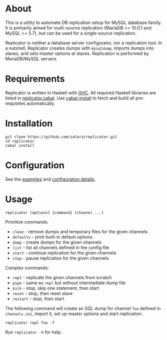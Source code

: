 About
=====
This is a utility to automate DB replication setup for
MySQL database family. It is primarily aimed for multi-source
replication (MariaDB >= 10.0.1 and MySQL >= 5.7),
but can be used for a single-source replication.

Replicator is neither a database server configurator,
nor a replication tool. In a nutshell, Replicator
creates dumps with `mysqldump`, imports dumps into
slaves, and sets master options at slaves. Replication
is performed by MariaDB/MySQL servers.

Requirements
============
Replicator is written in Haskell with [GHC](http://www.haskell.org/ghc/).
All required Haskell libraries are listed in [replicator.cabal](replicator.cabal).
Use [cabal-install](http://www.haskell.org/haskellwiki/Cabal-Install)
to fetch and build all pre-requisites automatically.

Installation
============
    git clone https://github.com/zalora/replicator.git
    cd replicator
    cabal install

Configuration
=============
See the [examples](examples/) and [configuration details](CONFIGURATION.md).

Usage
=====

    replicator [options] {command} [channel ...]

Primitive commands:

  * `clean`    - remove dumps and temporary files for the given channels
  * `defaults` - print built-in default options
  * `dump`     - create dumps for the given channels
  * `list`     - list all channels defined in the config file
  * `start`    - continue replication for the given channels
  * `stop`     - pause replication for the given channels

Complex commands:

  * `repl`    - replicate the given channels from scratch
  * `pipe`    - same as `repl` but without intermediate dump file
  * `kick`    - stop, skip one statement, then start
  * `reset`   - stop, then reset slave
  * `restart` - stop, then start

The following command will create an SQL dump for channel `foo` defined in
`channels.ini`, import it, set up master options and start replication:

    replicator repl foo -f

Run `replicator -h` for help.

